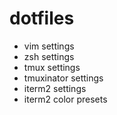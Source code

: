 # dotfiles

- vim settings
- zsh settings
- tmux settings
- tmuxinator settings
- iterm2 settings
- iterm2 color presets













